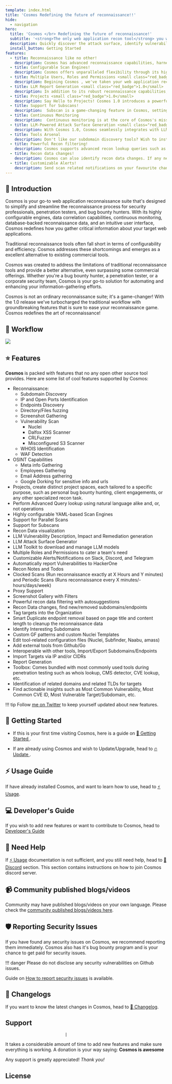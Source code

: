 ```yaml
---
template: index.html
title: 'Cosmos Redefining the future of reconnaissance!!'
hide:
  - navigation
hero:
  title: 'Cosmos </br> Redefining the future of reconnaissance!'
  subtitle: '<strong>The only web application recon tool</strong> you will ever need!'
  description: Quickly discover the attack surface, identify vulnerabilities using highly customizable and powerful scan engines. <br><br>Enjoy peace of mind with Cosmos's continous monitoring, deeper reconnaissance and open-source powered Vulnerability Scanner.
  install_button: Getting Started
features:
  - title: Reconnaissance like no other!
    description: Cosmos has advanced reconnaissance capabilities, harnessing a range of open-source tools to deliver a comprehensive web application reconnaissance experience. With it's intuitive User Interface, it excels in subdomain discovery, pinpointing IP addresses and open ports, collecting endpoints, conducting directory and file fuzzing, capturing screenshots, and performing vulnerability scans. To summarize, it does end-to-end reconnaissance. With WHOIS identification and WAF detection, it offers deep insights into target domains. Additionally, it also identifies misconfigured S3 buckets and find interesting subdomains and URLS, based on specific keywords to helps you identify your next target, making it an go to tool for efficient reconnaissance.
  - title: Configurable Scan Engines!
    description: Cosmos offers unparalleled flexibility through its highly configurable scan engines, based on a YAML-based configuration. It offers the freedom to create and customize recon scan engines based on any kind of requirement. Users can tailor them to their specific objectives and preferences, from thread management to timeout settings and rate-limit configurations, everything is customizable. Additionally, Cosmos offers a range of pre-configured scan engines right out of the box, including Full Scan, Passive Scan, Screenshot Gathering, and the OSINT Scan Engine. These ready-to-use engines eliminate the need for extensive manual setup, aligning perfectly with Cosmos's core mission of simplifying the reconnaissance process and enabling users to effortlessly access the right reconnaissance data with minimal effort.
  - title: Multiple Users, Roles and Permissions <small class="red_badge">1.0</small>
    description: Begining Cosmos , we've taken your web application reconnaissance to a whole new level of control and security. Now, you can assign distinct roles to your team members—Sys Admin, Penetration Tester, and Auditor—each with precisely defined permissions to tailor their access and actions within the Cosmos ecosystem. Sys Admin is a super user that has permission to modify system and scan related configurations, scan engines, create new users, add new tools etc. Super user can initiate scans and subscans effortlessly. Penetration Tester will be allowed to modify and initiate scans and subscans, add or update targets, etc. A penetration tester will not be allowed to modify system configurations. Auditor can only view and download the report. An auditor can not change any system or scan related configurations nor can initiate any scans or subscans.
  - title: LLM Report Generation <small class="red_badge">1.0</small>
    description: In addition to its robust reconnaissance capabilities, Cosmos goes the extra mile by simplifying the report generation process, recognizing the crucial role that PDF reports play in the realm of end-to-end reconnaissance. Users can effortlessly generate and customize PDF reports to suit their exact needs. Whether it's a Full Scan Report, Vulnerability Report, or a concise reconnaissance report, Cosmos provides the flexibility to choose the report type that best communicates your findings. Moreover, the level of customization is unparalleled, allowing users to select report colors, fine-tune executive summaries, and even add personalized touches like company names and footers. With LLM integration, your reports aren't just a report, with remediation steps, and impacts, you get 360-degree view of the vulnerabilities you've uncovered.
  - title: Projects <small class="red_badge">1.0</small>
    description: Say Hello to Projects! Cosmos 1.0 introduces a powerful addition that enables you to efficiently organize your web application reconnaissance efforts. With this feature, you can create distinct project spaces, each tailored to a specific purpose, such as personal bug bounty hunting, client engagements, or any other specialized recon task. Each projects will have separate dashboard and all the scan results will be separated from each projects, while scan engines and configuration will be shared across all the projects.
  - title: Support for Subscans!
    description:  Subscan is a game-changing feature in Cosmos, setting it apart as the only open-source tool of its kind to offer this capability. With Subscan, waiting for the entire pipeline to complete is a thing of the past. Now, users can swiftly respond to newfound discoveries during reconnaissance. Whether you've stumbled upon an intriguing subdomain and wish to conduct a focused port scan or want to delve deeper with a vulnerability assessment, Cosmos has you covered.
  - title: Continuous Monitoring
    description:  Continuous monitoring is at the core of Cosmos's mission, and it's robust continuous monitoring feature ensures that their targets are under constant scrutiny. With the flexibility to schedule scans at regular intervals, penetration testers can effortlessly stay informed about their targets. What sets Cosmos apart is its seamless integration with popular notification channels such as Discord, Slack, and Telegram, delivering real-time alerts for newly discovered subdomains, vulnerabilities, or any changes in reconnaissance data. One can run clocked scan (Run reconnaissance exactly at X Hours and Y minutes) and Periodic Scans (Runs reconnaissance every X minutes/hours/days/week).
  - title: LLM-Powered Attack Surface Generation <small class="red_badge">1.0</small>
    description: With Cosmos 1.0, Cosmos seamlessly integrates with LLM to identify the attacks that you can likely perform on a subdomain. By making use of reconnaissance data such as page title, open ports, subdomain name etc, Cosmos can advice you the attacks you could perform on a target. Cosmos will also provide you the rationale on why the specific attack is likely to be successful.
  - title: Tools Arsenal
    description: Don't like our subdomain discovery tools? Wish to install any external tools? Cosmos supports tools of your choice, update them, add them or remove simply from Tools Arsenal section.
  - title: Powerful Recon filtering!
    description: Cosmos supports advanced recon lookup queries such as <code>name=admin&http_status=200</code> or <code>cve_id=CVE-1234-5678</code>! Combine multiple queries with operators such as &,| etc.
  - title: Recon data changes!
    description: Cosmos can also identify recon data changes. If any new vulnerabilities has been identified, or any subdomain no longer found, Cosmos can detect the changes. Cosmos can also send recon data changes notifications on your favourite notification channels.
  - title: Customizable Alerts!
    description: Send scan related notifications on your favourite channel such as Discord, Slack or Telegram.
---
```


## 🥷 Introduction

Cosmos is your go-to web application reconnaissance suite that's designed to simplify and streamline the reconnaissance process for security professionals, penetration testers, and bug bounty hunters. With its highly configurable engines, data correlation capabilities, continuous monitoring, database-backed reconnaissance data, and an intuitive user interface, Cosmos redefines how you gather critical information about your target web applications.

Traditional reconnaissance tools often fall short in terms of configurability and efficiency. Cosmos addresses these shortcomings and emerges as a excellent alternative to existing commercial tools.

Cosmos was created to address the limitations of traditional reconnaissance tools and provide a better alternative, even surpassing some commercial offerings. Whether you're a bug bounty hunter, a penetration tester, or a corporate security team, Cosmos is your go-to solution for automating and enhancing your information-gathering efforts.

Cosmos is not an ordinary reconnaissance suite; it's a game-changer! With the 1.0 release we've turbocharged the traditional workflow with groundbreaking features that is sure to ease your reconnaissance game. Cosmos redefines the art of reconnaissance!


## 🧭 Workflow

<img src="https://github.com/yogeshojha/Cosmos/assets/17223002/10c475b8-b4a8-440d-9126-77fe2038a386">

## ⭐ Features

**Cosmos** is packed with features that no any open other source tool provides. Here are some list of cool features supported by Cosmos:

* Reconnaissance:
  * Subdomain Discovery
  * IP and Open Ports Identification
  * Endpoints Discovery
  * Directory/Files fuzzing
  * Screenshot Gathering
  * Vulnerability Scan
    * Nuclei
    * Dalfox XSS Scanner
    * CRLFuzzer
    * Misconfigured S3 Scanner
  * WHOIS Identification
  * WAF Detection
* OSINT Capabilities
  * Meta info Gathering
  * Employees Gathering
  * Email Address gathering
  * Google Dorking for sensitive info and urls
* Projects, create distinct project spaces, each tailored to a specific purpose, such as personal bug bounty hunting, client engagements, or any other specialized recon task.
* Perform Advanced Query lookup using natural language alike and, or, not operations
* Highly configurable YAML-based Scan Engines
* Support for Parallel Scans
* Support for Subscans
* Recon Data visualization
* LLM Vulnerability Description, Impact and Remediation generation
* LLM Attack Surface Generator
* LLM Toolkit to download and manage LLM models
* Multiple Roles and Permissions to cater a team's need
* Customizable Alerts/Notifications on Slack, Discord, and Telegram
* Automatically report Vulnerabilities to HackerOne
* Recon Notes and Todos
* Clocked Scans (Run reconnaissance exactly at X Hours and Y minutes) and Periodic Scans (Runs reconnaissance every X minutes/- hours/days/week)
* Proxy Support
* Screenshot Gallery with Filters
* Powerful recon data filtering with autosuggestions
* Recon Data changes, find new/removed subdomains/endpoints
* Tag targets into the Organization
* Smart Duplicate endpoint removal based on page title and content length to cleanup the reconnaissance data
* Identify Interesting Subdomains
* Custom GF patterns and custom Nuclei Templates
* Edit tool-related configuration files (Nuclei, Subfinder, Naabu, amass)
* Add external tools from Github/Go
* Interoperable with other tools, Import/Export Subdomains/Endpoints
* Import Targets via IP and/or CIDRs
* Report Generation
* Toolbox: Comes bundled with most commonly used tools during penetration testing such as whois lookup, CMS detector, CVE lookup, etc.
* Identification of related domains and related TLDs for targets
* Find actionable insights such as Most Common Vulnerability, Most Common CVE ID, Most Vulnerable Target/Subdomain, etc.

!!! tip
    Follow [me on Twitter](//twitter.com/lalit_1985) to keep yourself updated about new features.

## 🚀 Getting Started

* If this is your first time visiting Cosmos, here is a guide on [🚀 Getting Started ](getting-started.md).

* If are already using Cosmos and wish to Update/Upgrade, head to [🔥 Update ](update/index.md).

## ⚡ Usage Guide

If have already installed Cosmos, and want to learn how to use, head to [⚡ Usage](usage/index.md).

## 💻 Developer's Guide

If you wish to add new features or want to contribute to Cosmos, head to [Developer's Guide](developer/index.html)

## 🙋 Need Help

If [⚡ Usage](usage/index.md) documentation is not sufficient, and you still need help, head to [💁 Discord](community/discord.md) section. This section contains instructions on how to join Cosmos discord server.

## 📹 Community published blogs/videos

Community may have published blogs/videos on your own language. Please check the [community published blogs/videos here](community/blog-videos.md).

## 🛡️ Reporting Security Issues

If you have found any security issues on Cosmos, we recommend reporting them immediately. Cosmos also has it's bug bounty program and is your chance to get paid for security issues.

!!! danger
    Please do not disclose any security vulnerabilities on Github issues.

Guide on [How to report security issues](security/index.md) is available.

## 🤖 Changelogs

If you want to know the latest changes in Cosmos, head to [🤖 Changelog](changelog.md).

## Support
                              |
It takes a considerable amount of time to add new features and make sure everything is working. A donation is your way saying: **Cosmos is awesome**

Any support is greatly appreciated! _Thank you!_

## License

